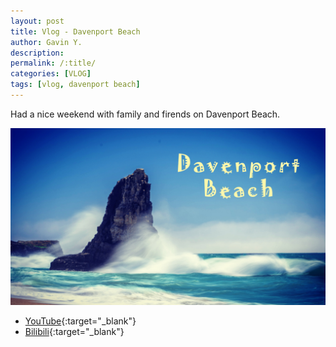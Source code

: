 ```yaml
---
layout: post
title: Vlog - Davenport Beach
author: Gavin Y.
description:
permalink: /:title/
categories: [VLOG]
tags: [vlog, davenport beach]
---
```


Had a nice weekend with family and firends on Davenport Beach.

![Create Query](/images/20210328-vlog-davenport-beach/cover.png)

- [YouTube](https://www.youtube.com/watch?v=Y0SUA9hoVeY){:target="_blank"}
- [Bilibili](https://www.bilibili.com/video/BV1TZ4y1c7H7){:target="_blank"}
